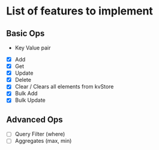 # List of features to implement

## Basic Ops
* Key Value pair
- [x] Add
- [x] Get
- [x] Update
- [x] Delete
- [x] Clear / Clears all elements from kvStore
- [x] Bulk Add
- [x] Bulk Update

## Advanced Ops
- [ ] Query Filter (where)
- [ ] Aggregates (max, min)